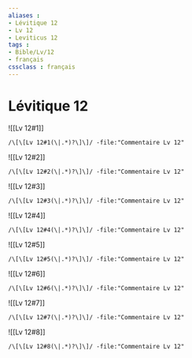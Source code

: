 ```yaml
---
aliases : 
- Lévitique 12
- Lv 12
- Leviticus 12
tags : 
- Bible/Lv/12
- français
cssclass : français
---
```


# Lévitique 12

![[Lv 12#1]]

```query
/\[\[Lv 12#1(\|.*)?\]\]/ -file:"Commentaire Lv 12"
```

![[Lv 12#2]]

```query
/\[\[Lv 12#2(\|.*)?\]\]/ -file:"Commentaire Lv 12"
```

![[Lv 12#3]]

```query
/\[\[Lv 12#3(\|.*)?\]\]/ -file:"Commentaire Lv 12"
```

![[Lv 12#4]]

```query
/\[\[Lv 12#4(\|.*)?\]\]/ -file:"Commentaire Lv 12"
```

![[Lv 12#5]]

```query
/\[\[Lv 12#5(\|.*)?\]\]/ -file:"Commentaire Lv 12"
```

![[Lv 12#6]]

```query
/\[\[Lv 12#6(\|.*)?\]\]/ -file:"Commentaire Lv 12"
```

![[Lv 12#7]]

```query
/\[\[Lv 12#7(\|.*)?\]\]/ -file:"Commentaire Lv 12"
```

![[Lv 12#8]]

```query
/\[\[Lv 12#8(\|.*)?\]\]/ -file:"Commentaire Lv 12"
```

